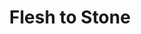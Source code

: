 ---
title: "Flesh to Stone"
permalink: /spells/flesh-to-stone/
tags:
  - Spell
  - 6th Level
  - Transmutation
available_for:
  - Warlock
  - Wizard
level: "6th Level"
school: "Transmutation"
range: "60 ft"
comp:
  - V
  - S
  - M
material: "a pinch of lime, water, and earth."
duration: "1 Minute"
concentration: true
attack: "CON Save"
description: |
  You attempt to turn one creature that you can see within range into stone. If the target's body is made of flesh, the creature must make a constitution saving throw. On a failed save, it is restrained as its flesh begins to harden. On a successful save, the creature isn't affected.

  A creature restrained by this spell must make another constitution saving throw at the end of each of its turns. If it successfully saves against this spell three times, the spell ends. If it fails its saves three times, it is turned to stone and subjected to the petrified condition for the duration. The successes and failures don't need to be consecutive; keep track of both until the target collects three of a kind.

  If the creature is physically broken while petrified, it suffers from similar deformities if it reverts to its original state.

  If you maintain your concentration on this spell for the entire possible duration, the creature is turned to stone until the effect is removed.
excerpt: "You attempt to turn one creature that you can see within range into stone."
source: "Basic Rules"
---